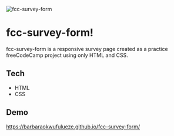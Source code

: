 ![fcc-survey-form](https://user-images.githubusercontent.com/17248394/169715546-f59fb78e-dba9-4be3-a49d-f7771373ed75.png)

# fcc-survey-form!
fcc-survey-form is a responsive survey page created as a practice freeCodeCamp project using only HTML and CSS.

## Tech
- HTML
- CSS

## Demo
https://barbaraokwufulueze.github.io/fcc-survey-form/
